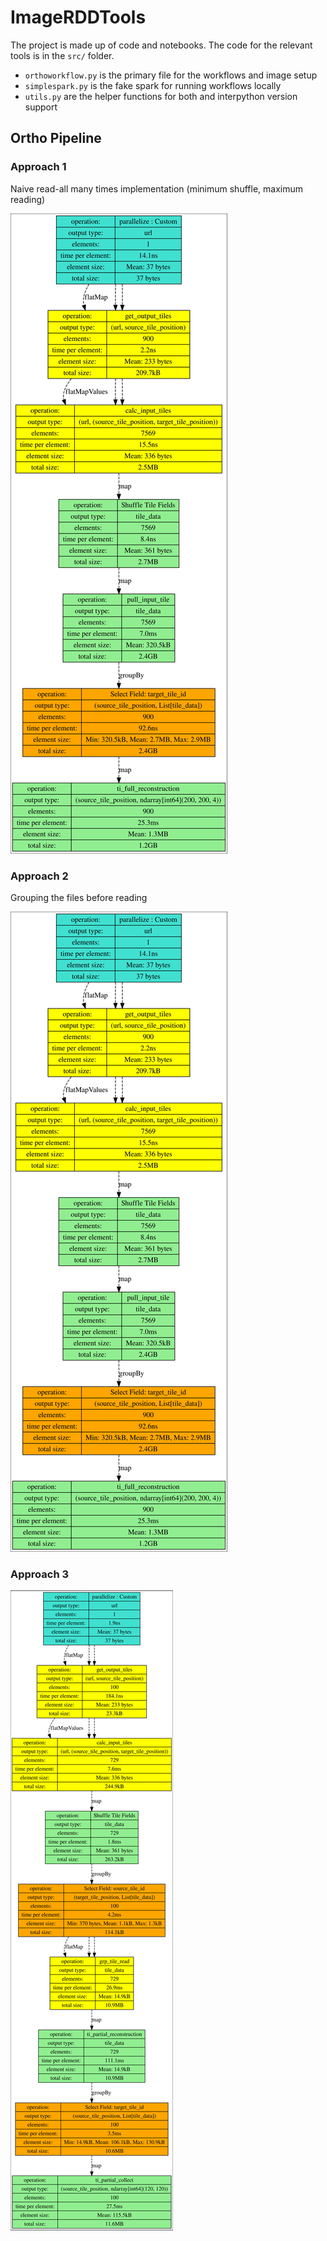 # ImageRDDTools

The project is made up of code and notebooks. The code for the relevant tools is in the ```src/``` folder.

- ```orthoworkflow.py``` is the primary file for the workflows and image setup
- ```simplespark.py``` is the fake spark for running workflows locally
- ```utils.py``` are the helper functions for both and interpython version support 

## Ortho Pipeline


### Approach 1

Naive read-all many times implementation (minimum shuffle, maximum reading)

![Naive reading approach](rdd_charts/naive_rdd.svg)

### Approach 2

Grouping the files before reading

![Grouped reading approach](rdd_charts/naive_rdd.svg)

### Approach 3

![Partial reading approach](rdd_charts/partial_rdd.svg)